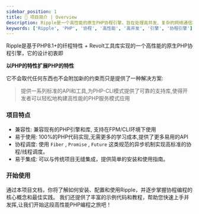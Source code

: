 ```yaml
---
sidebar_position: 1
title: 📘 项目简介 | Overview
description: Ripple是一个高性能的原生PHP协程引擎，旨在处理高并发、复杂的网络通信和数据操作。
keywords: ['Ripple', 'PHP', '协程', '高性能', '高并发', '引擎', '协程引擎']
---
```


Ripple是基于PHP8.1+的纤程特性 + Revolt工具库实现的一个高性能的原生PHP协程引擎，它的设计初衷即

**以PHP的特性扩展PHP的特性**

它不会取代任何东西也不会附加新的约束而只是提供了一种解决方案:

> 提供一系列标准的API和工具,为PHP-CLI模式提供了可靠的支持库,使得开发者可以轻松地构建高性能的PHP服务模式应用

### 项目特点

- 兼容性: 兼容现有的PHP引擎和库, 支持在FPM/CLI环境下使用
- 易于使用: 100%的PHP代码实现,无需更多的学习成本,提供了更多易用的API
- 协程调度: 使用 `Fiber` , `Promise` , `Future` 这类规范的异步机制实现高标准的协程/线程调度。
- 易于集成: 可以与传统项目无缝集成，提供简单的安装和使用指南。

### 开始使用

通过本项目文档，你将了解如何安装、配置和使用Ripple，并逐步掌握协程编程的核心概念和最佳实践。
我们还提供了丰富的示例代码和教程，帮助您快速上手并发挥,让我们开始这段高性能PHP编程之旅吧！
